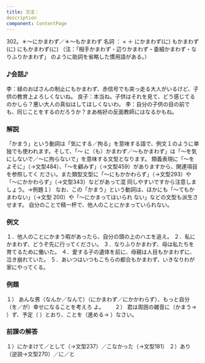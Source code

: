 ```yaml
---
title: 文法：
description
component: ContentPage
---
```



302。＊～にかまわず／＊～もかまわず
名詞 ： × ＋ にかまわず(に)
もかまわず(に)
にもかまわず(に) （注：「相手かまわず・辺りかまわず・委細かまわず・なりふりかまわず」 のように助詞を省略した慣用語がある。）
### ♪会話♪
李：緑のおばさんの制止にもかまわず、赤信号でも突っ走る大人がいるけど、子供の教育上よろしくないね。 良子：本当ね。子供はそれを見て、どう感じてるのかしら？悪い大人の真似はしてほしくないわ。
李：自分の子供の目の前でも、同じことをするのだろうか？まあ格好の反面教師にはなるかもね。
### 解説
「かまう」という動詞は「気にする／拘る」を意味する語で、例文１のように単独でも使われます。そして、「～
に（も）かまわず／～もかまわず」は「～を気にしないで／～に拘らないで」を意味する文型となります。 類義表現に「～をよそに」（→文型484）、「～を顧みず」（→文型459）がありますから、関連項目を参照してく
ださい。また類型文型に「～にもかかわらず」（→文型293）や「～にかかわらず」（→文型343）などがあって混 同しやすいですから注意しましょう。→例題１）
なお、この「かまう」という動詞は、ほかにも「～てもかまわない」（→文型 200）や「～にかまってはいられ ない」などの文型も派生させます。
自分のことで精一杯で、他人のことにかまっていられない。
### 例文
１．他人のことにかまう暇があったら、自分の頭の上のハエを追え。
２．私にかまわず、どうぞ先に行ってください。
３．なりふりかまわず、母は私たちを育てるために働いた。
４．愛する子の遺体を前に、母親は人目もかまわずに、泣き崩れていた。
５．あいつはいつもこちらの都合もかまわず、いきなりわが家にやってくる。
### 例題
１） あんな男（なんか／なんて）（にかまわず／にかかわらず）、もっと自分（を／が）幸せになることを考えろ
よ。      
２） 君は周囲の雑音に（かまう→ ）ず、予定（ ）とおり、ことを（進める→ ）なさい。
### 前課の解答
１）にかまけて／として（→文型237）／こなかった（→文型181）
２）あり（逆説→文型270）／に／と
